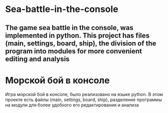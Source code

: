 # Sea-battle-in-the-console
 The game sea battle in the console, was implemented in python. This project has files (main, settings, board, ship), the division of the program into modules for more convenient editing and analysis
---
# Морской бой в консоле
 Игра морской бой в консоле, было реализовано на языке python. В этом проекте есть файлы (main, settings, board, ship), разделение программы на модули для более удобного его редактирования и анализа
